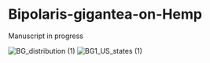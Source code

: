 # Bipolaris-gigantea-on-Hemp

Manuscript in progress


![BG_distribution (1)](https://github.com/user-attachments/assets/1b386810-c6b8-46ed-a2fe-0cb34495fe24)
![BG1_US_states (1)](https://github.com/user-attachments/assets/c7bfd030-9dd9-4d76-b16f-8487f8a8a755)
